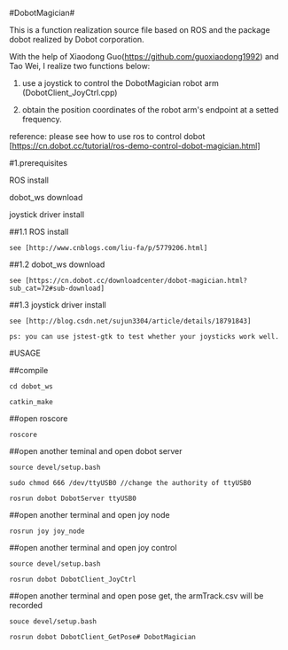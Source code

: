 #DobotMagician#


This is a function realization source file based on ROS and the package dobot realized by Dobot corporation.

With the help of Xiaodong Guo(https://github.com/guoxiaodong1992) and Tao Wei, I realize two functions below:

1) use a joystick to control the DobotMagician robot arm (DobotClient_JoyCtrl.cpp)

2) obtain the position coordinates of the robot arm's endpoint at a setted frequency.

reference: please see how to use ros to control dobot [https://cn.dobot.cc/tutorial/ros-demo-control-dobot-magician.html]


#1.prerequisites

ROS install

dobot_ws download

joystick driver install

##1.1 ROS install

	see [http://www.cnblogs.com/liu-fa/p/5779206.html]

##1.2 dobot_ws download

	see [https://cn.dobot.cc/downloadcenter/dobot-magician.html?sub_cat=72#sub-download]

##1.3 joystick driver install

	see [http://blog.csdn.net/sujun3304/article/details/18791843]

	ps: you can use jstest-gtk to test whether your joysticks work well.


#USAGE

##compile 

	cd dobot_ws

	catkin_make

##open roscore

	roscore 

##open another teminal and open dobot server

	source devel/setup.bash

	sudo chmod 666 /dev/ttyUSB0 //change the authority of ttyUSB0

	rosrun dobot DobotServer ttyUSB0 

##open another terminal and open joy node

	rosrun joy joy_node

##open another terminal and open joy control

	source devel/setup.bash

	rosrun dobot DobotClient_JoyCtrl

##open another terminal and open pose get, the armTrack.csv will be recorded

	souce devel/setup.bash

	rosrun dobot DobotClient_GetPose# DobotMagician

